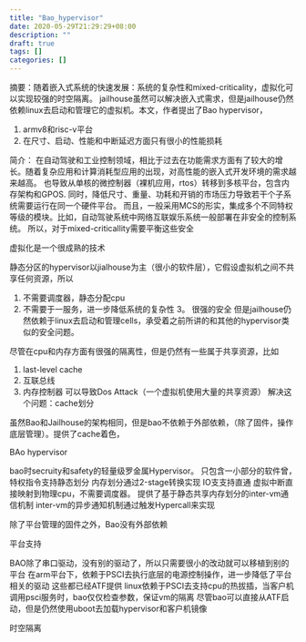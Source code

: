 ```yaml
---
title: "Bao_hypervisor"
date: 2020-05-29T21:29:29+08:00
description: ""
draft: true
tags: []
categories: []
---
```


摘要：随着嵌入式系统的快速发展：系统的复杂性和mixed-criticality，虚拟化可以实现较强的时空隔离。
jailhouse虽然可以解决嵌入式需求，但是jailhouse仍然依赖linux去启动和管理它的虚拟机。本文，作者提出了Bao hypervisor，

1. armv8和risc-v平台
2. 在尺寸、启动、性能和中断延迟方面只有很小的性能损耗

简介：
在自动驾驶和工业控制领域，相比于过去在功能需求方面有了较大的增长。随着复杂应用和计算消耗型应用的出现，对高性能的嵌入式开发环境的需求越来越高。
也导致从单核的微控制器（裸机应用，rtos）转移到多核平台，包含内存架构和GPOS.
同时，降低尺寸、重量、功耗和开销的市场压力导致若干个子系统需要运行在同一个硬件平台。
而且，一般采用MCS的形实，集成多个不同特权等级的模块。比如，自动驾驶系统中网络互联娱乐系统一般部署在非安全的控制系统。
所以，对于mixed-criticallity需要平衡这些安全

虚拟化是一个很成熟的技术


静态分区的hypervisor以jialhouse为主（很小的软件层），它假设虚拟机之间不共享任何资源，所以
1. 不需要调度器，静态分配cpu
2. 不需要于一服务，进一步降低系统的复杂性
3。 很强的安全
但是jailhouse仍然依赖于linux去启动和管理cells，承受着之前所讲的和其他的hypervisor类似的安全问题。

尽管在cpu和内存方面有很强的隔离性，但是仍然有一些属于共享资源，比如
1. last-level cache
2. 互联总线
3. 内存控制器
可以导致Dos Attack（一个虚拟机使用大量的共享资源）
解决这个问题：cache划分

虽然Bao和Jailhouse的架构相同，但是bao不依赖于外部依赖，（除了固件，操作底层管理）。提供了cache着色，


BAo hypervisor

bao时secruity和safety的轻量级罗金属Hypervisor。
只包含一小部分的软件曾，特权指令支持静态划分
内存划分通过2-stage转换实现
IO支支持直通
虚拟中断直接映射到物理cpu，不需要调度器。
提供了基于静态共享内存划分的inter-vm通信机制
inter-vm的异步通知机制通过触发Hypercall来实现

除了平台管理的固件之外，Bao没有外部依赖


平台支持

BAO除了串口驱动，没有别的驱动了，所以只需要很小的改动就可以移植到别的平台
在arm平台下，依赖于PSCI去执行底层的电源控制操作，进一步降低了平台相关的驱动
这些都已经ATF提供
linux依赖于PSCI去支持cpu的热拔插，当客户机调用psci服务时，bao仅仅检查参数，保证vm的隔离
尽管bao可以直接从ATF启动，但是仍然使用uboot去加载hypervisor和客户机镜像

时空隔离

